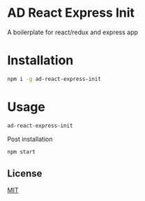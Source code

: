 # AD React Express Init

A boilerplate for react/redux and express app

# Installation

```bash
npm i -g ad-react-express-init
```

# Usage

```bash
ad-react-express-init
```
Post installation

```bash
npm start
```

## License
[MIT](https://choosealicense.com/licenses/mit/)
